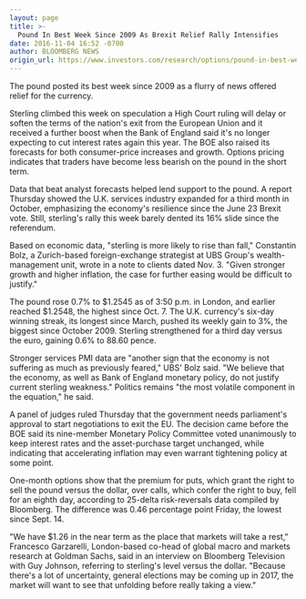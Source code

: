 ```yaml
---
layout: page
title: >-
  Pound In Best Week Since 2009 As Brexit Relief Rally Intensifies
date: 2016-11-04 16:52 -0700
author: BLOOMBERG NEWS
origin_url: https://www.investors.com/research/options/pound-in-best-week-since-2009-as-brexit-relief-rally-intensifies/
---
```






The pound posted its best week since 2009 as a flurry of news offered relief for the currency.


Sterling climbed this week on speculation a High Court ruling will delay or soften the terms of the nation's exit from the European Union and it received a further boost when the Bank of England said it's no longer expecting to cut interest rates again this year. The BOE also raised its forecasts for both consumer-price increases and growth. Options pricing indicates that traders have become less bearish on the pound in the short term.


Data that beat analyst forecasts helped lend support to the pound. A report Thursday showed the U.K. services industry expanded for a third month in October, emphasizing the economy's resilience since the June 23 Brexit vote. Still, sterling's rally this week barely dented its 16% slide since the referendum.


Based on economic data, "sterling is more likely to rise than fall," Constantin Bolz, a Zurich-based foreign-exchange strategist at UBS Group's wealth-management unit, wrote in a note to clients dated Nov. 3. "Given stronger growth and higher inflation, the case for further easing would be difficult to justify."


The pound rose 0.7% to $1.2545 as of 3:50 p.m. in London, and earlier reached $1.2548, the highest since Oct. 7. The U.K. currency's six-day winning streak, its longest since March, pushed its weekly gain to 3%, the biggest since October 2009. Sterling strengthened for a third day versus the euro, gaining 0.6% to 88.60 pence.


Stronger services PMI data are "another sign that the economy is not suffering as much as previously feared," UBS' Bolz said. "We believe that the economy, as well as Bank of England monetary policy, do not justify current sterling weakness." Politics remains "the most volatile component in the equation," he said.


A panel of judges ruled Thursday that the government needs parliament's approval to start negotiations to exit the EU. The decision came before the BOE said its nine-member Monetary Policy Committee voted unanimously to keep interest rates and the asset-purchase target unchanged, while indicating that accelerating inflation may even warrant tightening policy at some point.


One-month options show that the premium for puts, which grant the right to sell the pound versus the dollar, over calls, which confer the right to buy, fell for an eighth day, according to 25-delta risk-reversals data compiled by Bloomberg. The difference was 0.46 percentage point Friday, the lowest since Sept. 14.


"We have $1.26 in the near term as the place that markets will take a rest," Francesco Garzarelli, London-based co-head of global macro and markets research at Goldman Sachs, said in an interview on Bloomberg Television with Guy Johnson, referring to sterling's level versus the dollar. "Because there's a lot of uncertainty, general elections may be coming up in 2017, the market will want to see that unfolding before really taking a view."




